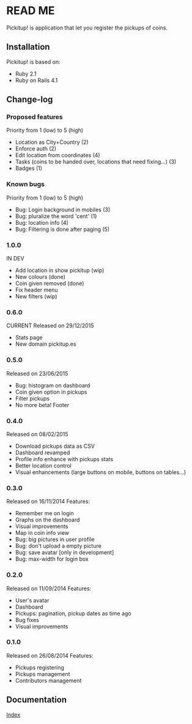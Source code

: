 # READ ME
Pickitup! is application that let you register the pickups of coins.

## Installation
Pickitup! is based on:
 * Ruby 2.1
 * Ruby on Rails 4.1

## Change-log

### Proposed features
Priority from 1 (low) to 5 (high)
 * Location as City+Country (2)
 * Enforce auth (2)
 * Edit location from coordinates (4)
 * Tasks (coins to be handed over, locations that need fixing...) (3)
 * Badges (1)

### Known bugs
Priority from 1 (low) to 5 (high)
 * Bug: Login background in mobiles (3)
 * Bug: pluralize the word 'cent' (1)
 * Bug: location info (4)
 * Bug: Filtering is done after paging (5)

### 1.0.0
IN DEV
 * Add location in show pickitup (wip)
 * New colours (done)
 * Coin given removed (done)
 * Fix header menu
 * New filters (wip)

### 0.6.0
CURRENT
Released on 29/12/2015
 * Stats page
 * New domain pickitup.es

### 0.5.0
Released on 23/06/2015
 * Bug: histogram on dashboard
 * Coin given option in pickups
 * Filter pickups
 * No more beta! Footer

### 0.4.0
Released on 08/02/2015
 * Download pickups data as CSV
 * Dashboard revamped
 * Profile info enhance with pickups stats
 * Better location control
 * Visual enhancements (large buttons on mobile, buttons on tables...)

### 0.3.0
Released on 16/11/2014
Features:
 * Remember me on login
 * Graphs on the dashboard
 * Visual improvements
 * Map in coin info view
 * Bug: big pictures in user profile
 * Bug: don't upload a empty picture
 * Bug: save avatar [only in development]
 * Bug: max-width for login box

### 0.2.0
Released on 11/09/2014
Features:
 * User's avatar
 * Dashboard
 * Pickups: pagination, pickup dates as time ago
 * Bug fixes
 * Visual improvements

### 0.1.0
Released on 26/08/2014
Features:
 * Pickups registering
 * Pickups management
 * Contributors management

## Documentation
[Index](doc/readme.md)
